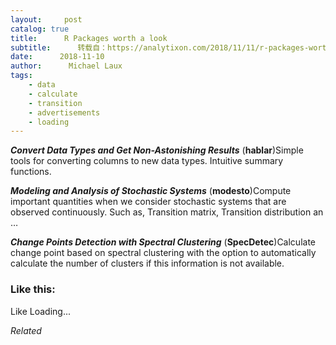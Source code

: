 ```yaml
---
layout:     post
catalog: true
title:      R Packages worth a look
subtitle:      转载自：https://analytixon.com/2018/11/11/r-packages-worth-a-look-1330/
date:      2018-11-10
author:      Michael Laux
tags:
    - data
    - calculate
    - transition
    - advertisements
    - loading
---
```


***Convert Data Types and Get Non-Astonishing Results*** (**hablar**)Simple tools for converting columns to new data types. Intuitive summary functions.

***Modeling and Analysis of Stochastic Systems*** (**modesto**)Compute important quantities when we consider stochastic systems that are observed continuously. Such as, Transition matrix, Transition distribution an …

***Change Points Detection with Spectral Clustering*** (**SpecDetec**)Calculate change point based on spectral clustering with the option to automatically calculate the number of clusters if this information is not available.





### Like this:

Like Loading...


*Related*

